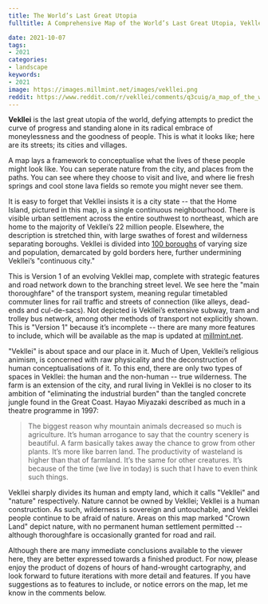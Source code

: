 ```yaml
---
title: The World’s Last Great Utopia
fulltitle: A Comprehensive Map of the World’s Last Great Utopia, Vekllei

date: 2021-10-07
tags:
- 2021
categories:
- landscape
keywords:
- 2021
image: https://images.millmint.net/images/vekllei.png
reddit: https://www.reddit.com/r/vekllei/comments/q3cuig/a_map_of_the_worlds_last_great_utopia_vekllei/
---
```


**Vekllei** is the last great utopia of the world, defying attempts to predict the curve of progress and standing alone in its radical embrace of moneylessness and the goodness of people. This is what it looks like; here are its streets; its cities and villages.

A map lays a framework to conceptualise what the lives of these people might look like. You can seperate nature from the city, and places from the paths. You can see where they choose to visit and live, and where lie fresh springs and cool stone lava fields so remote you might never see them.

It is easy to forget that Vekllei insists it is a city state -- that the Home Island, pictured in this map, is a single continuous neighbourhood. There is visible urban settlement across the entire southwest to northeast, which are home to the majority of Vekllei’s 22 million people. Elsewhere, the description is stretched thin, with large swathes of forest and wilderness separating boroughs. Vekllei is divided into [100 boroughs](/utopia/landscape/boroughs/) of varying size and population, demarcated by gold borders here, further undermining Vekllei’s "continuous city."

This is Version 1 of an evolving Vekllei map, complete with strategic features and road network down to the branching street level. We see here the "main thoroughfare" of the transport system, meaning regular timetabled commuter lines for rail traffic and streets of connection (like alleys, dead-ends and cul-de-sacs). Not depicted is Vekllei’s extensive subway, tram and trolley bus network, among other methods of transport not explicitly shown. This is "Version 1" because it’s incomplete -- there are many more features to include, which will be available as the map is updated at [millmint.net](https://millmint.net).

"Vekllei" is about space and our place in it. Much of Upen, Vekllei’s religious animism, is concerned with raw physicality and the deconstruction of human conceptualisations of it. To this end, there are only two types of spaces in Vekllei: the human and the non-human -- true wilderness. The farm is an extension of the city, and rural living in Vekllei is no closer to its ambition of "eliminating the industrial burden" than the tangled concrete jungle found in the Great Coast. Hayao Miyazaki described as much in a theatre programme in 1997:

> The biggest reason why mountain animals decreased so much is agriculture. It’s human arrogance to say that the country scenery is beautiful. A farm basically takes away the chance to grow from other plants. It’s more like barren land. The productivity of wasteland is higher than that of farmland. It’s the same for other creatures. It’s because of the time (we live in today) is such that I have to even think such things.

Vekllei sharply divides its human and empty land, which it calls "Vekllei" and "nature" respectively. Nature cannot be owned by Vekllei; Vekllei is a human construction. As such, wilderness is sovereign and untouchable, and Vekllei people continue to be afraid of nature. Areas on this map marked "Crown Land" depict nature, with no permanent human settlement permitted  -- although thoroughfare is occasionally granted for road and rail.

Although there are many immediate conclusions available to the viewer here, they are better expressed towards a finished product. For now, please enjoy the product of dozens of hours of hand-wrought cartography, and look forward to future iterations with more detail and features. If you have suggestions as to features to include, or notice errors on the map, let me know in the comments below.